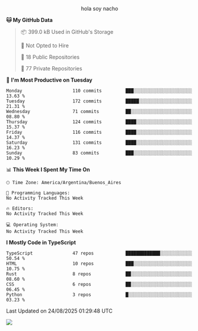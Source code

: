 <p align="center">hola soy nacho</p>

<!--START_SECTION:waka-->
**🐱 My GitHub Data** 

> 📦 399.0 kB Used in GitHub's Storage 
 > 
> 🚫 Not Opted to Hire
 > 
> 📜 18 Public Repositories 
 > 
> 🔑 77 Private Repositories 
 > 
📅 **I'm Most Productive on Tuesday** 

```text
Monday                   110 commits         ███░░░░░░░░░░░░░░░░░░░░░░   13.63 % 
Tuesday                  172 commits         █████░░░░░░░░░░░░░░░░░░░░   21.31 % 
Wednesday                71 commits          ██░░░░░░░░░░░░░░░░░░░░░░░   08.80 % 
Thursday                 124 commits         ████░░░░░░░░░░░░░░░░░░░░░   15.37 % 
Friday                   116 commits         ████░░░░░░░░░░░░░░░░░░░░░   14.37 % 
Saturday                 131 commits         ████░░░░░░░░░░░░░░░░░░░░░   16.23 % 
Sunday                   83 commits          ███░░░░░░░░░░░░░░░░░░░░░░   10.29 % 
```


📊 **This Week I Spent My Time On** 

```text
🕑︎ Time Zone: America/Argentina/Buenos_Aires

💬 Programming Languages: 
No Activity Tracked This Week

🔥 Editors: 
No Activity Tracked This Week

💻 Operating System: 
No Activity Tracked This Week
```

**I Mostly Code in TypeScript** 

```text
TypeScript               47 repos            █████████████░░░░░░░░░░░░   50.54 % 
HTML                     10 repos            ███░░░░░░░░░░░░░░░░░░░░░░   10.75 % 
Rust                     8 repos             ██░░░░░░░░░░░░░░░░░░░░░░░   08.60 % 
CSS                      6 repos             ██░░░░░░░░░░░░░░░░░░░░░░░   06.45 % 
Python                   3 repos             █░░░░░░░░░░░░░░░░░░░░░░░░   03.23 % 
```




 Last Updated on 24/08/2025 01:29:48 UTC
<!--END_SECTION:waka-->

![](http://moe-counter.es3n1n.eu/get/@nachoofg?name=nachoofg&theme=asoul&padding=7&offset=0&align=center&scale=1&pixelated=1&darkmode=auto)

